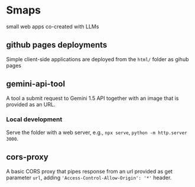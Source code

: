# Smaps

small web apps co-created with LLMs

## github pages deployments

Simple client-side applications are deployed from the `html/` folder as gihub pages

## gemini-api-tool

A tool a submit request to Gemini 1.5 API together with an image that is provided as an URL. 

### Local development

Serve the folder with a web server, e.g., `npx serve`, `python -m http.server 3000`.

## cors-proxy

A basic CORS proxy that pipes response from an url provided as get parameter `url`,
adding `'Access-Control-Allow-Origin': '*'` header.